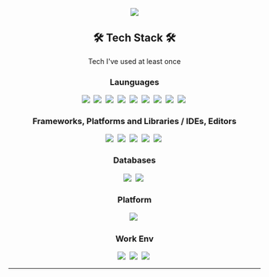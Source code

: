 <p align="center">
<img src="https://capsule-render.vercel.app/api?type=waving&color=timeGradient&height=200&section=header&text=Suptudy%20Develop&fontSize=70&animation=twinkling" />
</p>

<h2 align="center"><b>🛠 Tech Stack 🛠</b></h2>
<p align="center">
  Tech I've used at least once<br>
</p>
<h3 align="center"><b>Launguages</b></h3>
<p align="center">
  <img src="https://img.shields.io/badge/html5-%23E34F26.svg?style=for-the-badge&logo=html5&logoColor=white"/></a>&nbsp 
  <img src="https://img.shields.io/badge/css3-%231572B6.svg?style=for-the-badge&logo=css3&logoColor=white"/></a>&nbsp 
  <img src="https://img.shields.io/badge/c-%2300599C.svg?style=for-the-badge&logo=c&logoColor=white"/></a>&nbsp 
  <img src="https://img.shields.io/badge/c++-%2300599C.svg?style=for-the-badge&logo=c%2B%2B&logoColor=white"/></a>&nbsp 
  <img src="https://img.shields.io/badge/python-3670A0?style=for-the-badge&logo=python&logoColor=ffdd54"/></a>&nbsp 
  <img src="https://img.shields.io/badge/java-%23ED8B00.svg?style=for-the-badge&logo=java&logoColor=white"/></a>&nbsp
  <img src="https://img.shields.io/badge/javascript-%23323330.svg?style=for-the-badge&logo=javascript&logoColor=%23F7DF1E"/></a>&nbsp
  <img src="https://img.shields.io/badge/php-%23777BB4.svg?style=for-the-badge&logo=php&logoColor=white"/></a>&nbsp
  <img src="https://img.shields.io/badge/kotlin-%230095D5.svg?style=for-the-badge&logo=kotlin&logoColor=white"/></a>&nbsp
</p>
<h3 align="center"><b>Frameworks, Platforms and Libraries / IDEs, Editors</b></h3>
<p align="center">
   <img src="https://img.shields.io/badge/jupyter-%23FA0F00.svg?style=for-the-badge&logo=jupyter&logoColor=white"/></a>&nbsp
   <img src="https://img.shields.io/badge/pycharm-143?style=for-the-badge&logo=pycharm&logoColor=black&color=black&labelColor=green"/></a>&nbsp
   <img src="https://img.shields.io/badge/Anaconda-%2344A833.svg?style=for-the-badge&logo=anaconda&logoColor=white"/></a>&nbsp
   <img src="https://img.shields.io/badge/node.js-6DA55F?style=for-the-badge&logo=node.js&logoColor=white"/></a>&nbsp
   <img src="https://img.shields.io/badge/aws-232F3E?style=for-the-badge&logo=node.js&logoColor=white"/></a>&nbsp
   
</p>
<h3 align="center"><b>Databases</b></h3> 
<p align="center">
   <img src="https://img.shields.io/badge/MariaDB-003545?style=for-the-badge&logo=mariadb&logoColor=white"/></a>&nbsp
   <img src="https://img.shields.io/badge/mysql-%2300f.svg?style=for-the-badge&logo=mysql&logoColor=white"/></a>&nbsp
</p>

<h3 align="center"><b>Platform</b></h3>
<p align="center">
   <img src="https://a11ybadges.com/badge?logo=dbt"/></a>&nbsp
</p>

<h3 align="center"><b>Work Env</b></h3>
<p align="center">
   <img src="https://img.shields.io/badge/git-%23F05033.svg?style=for-the-badge&logo=git&logoColor=white"/></a>&nbsp
   <img src="https://img.shields.io/badge/Notion-%23000000.svg?style=for-the-badge&logo=notion&logoColor=white"/></a>&nbsp
   <img src="https://img.shields.io/badge/jira-%230A0FFF.svg?style=for-the-badge&logo=jira&logoColor=white"/></a>&nbsp
</p>

<hr>
<!---
suptudy/suptudy is a ✨ special ✨ repository because its `README.md` (this file) appears on your GitHub profile.
You can click the Preview link to take a look at your changes.
--->
